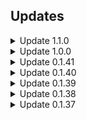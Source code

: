 ## Updates

<details>
<summary>Update 1.1.0</summary>
  
- **Major Refactor**: Migrated most services and systems to use existing ScarletCore infrastructure.
- Improved performance and reduced code duplication by leveraging ScarletCore's established systems.
- Enhanced compatibility and stability through unified core architecture.
- Reduced mod footprint and potential conflicts with other ScarletCore-based mods.
</details>

<details>
<summary>Update 1.0.0</summary>
  
- Removed `Destroy_TravelBuffSystem.OnUpdate` patch, as it was causing lag. 
</details>

<details>
<summary>Update 0.1.41</summary>
  
- Teleport system optimized: resolved an issue that caused unnecessary memory allocation, which could lead to exponential growth over time.
- Thanks to **SirSaia** for pointing out the issue.
</details>

<details>
<summary>Update 0.1.40</summary>
  
- More performance and stability improvements.
</details>

<details>
<summary>Update 0.1.39</summary>
  
- Improved performance and stability.
</details>

<details>
<summary>Update 0.1.38</summary>
  
- Fixed an issue where settings were not displaying correctly in the config file.
</details>

<details>
<summary>Update 0.1.37</summary>
- Fixed a compatibility issue with **KindredCommands** due to a command prefix conflict (`.st`). Scarlet Teleports now uses **`.stp`** as its new prefix.
- Added the **restricted** option to the command bypass, allowing teleportation in restricted zones.
</details>
